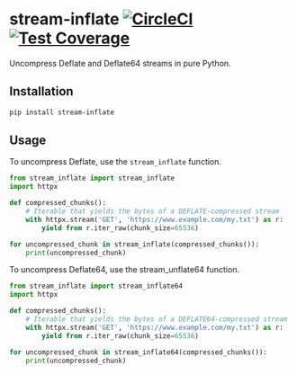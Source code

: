 # stream-inflate [![CircleCI](https://circleci.com/gh/michalc/stream-inflate.svg?style=shield)](https://circleci.com/gh/michalc/stream-inflate) [![Test Coverage](https://api.codeclimate.com/v1/badges/1131e6ac6efb36647a9b/test_coverage)](https://codeclimate.com/github/michalc/stream-inflate/test_coverage)

Uncompress Deflate and Deflate64 streams in pure Python.


## Installation

```bash
pip install stream-inflate
```


## Usage

To uncompress Deflate, use the `stream_inflate` function.

```python
from stream_inflate import stream_inflate
import httpx

def compressed_chunks():
    # Iterable that yields the bytes of a DEFLATE-compressed stream
    with httpx.stream('GET', 'https://www.example.com/my.txt') as r:
        yield from r.iter_raw(chunk_size=65536)

for uncompressed_chunk in stream_inflate(compressed_chunks()):
    print(uncompressed_chunk)
```

To uncompress Deflate64, use the stream_unflate64 function.

```python
from stream_inflate import stream_inflate64
import httpx

def compressed_chunks():
    # Iterable that yields the bytes of a DEFLATE64-compressed stream
    with httpx.stream('GET', 'https://www.example.com/my.txt') as r:
        yield from r.iter_raw(chunk_size=65536)

for uncompressed_chunk in stream_inflate64(compressed_chunks()):
    print(uncompressed_chunk)
```
